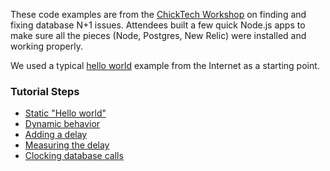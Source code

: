 These code examples are from the
[ChickTech Workshop](https://www.eventbrite.com/e/website-performance-measuring-with-new-relic-tickets-24797775815?aff=newrelic)
on finding and fixing database N+1 issues.  Attendees built a few
quick Node.js apps to make sure all the pieces (Node, Postgres, New
Relic) were installed and working properly.

We used a typical [hello world](https://howtonode.org/hello-node)
example from the Internet as a starting point.

### Tutorial Steps

* [Static "Hello world"](1-hello.js)
* [Dynamic behavior](2-dynamic.js)
* [Adding a delay](3-sleep.js)
* [Measuring the delay](4-newrelic.js)
* [Clocking database calls](5-db.js)
